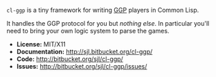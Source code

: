 `cl-ggp` is a tiny framework for writing [GGP][] players in Common Lisp.

It handles the GGP protocol for you but *nothing else*.  In particular you'll
need to bring your own logic system to parse the games.

[GGP]: http://www.ggp.org/

* **License:** MIT/X11
* **Documentation:** <http://sjl.bitbucket.org/cl-ggp/>
* **Code:** <http://bitbucket.org/sjl/cl-ggp/>
* **Issues:** <http://bitbucket.org/sjl/cl-ggp/issues/>
